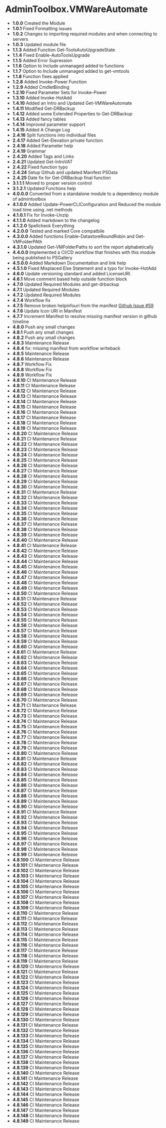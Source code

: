 # **AdminToolbox.VMWareAutomate**

* **1.0.0** Created the Module
* **1.0.1** Fixed Formatting issues
* **1.0.2** Changes to importing required modules and when connecting to servers
* **1.0.3** Updated module file
* **1.1.3** Added Function Get-ToolsAutoUpgradeState
* **1.1.4** Fixed Enable-AutoToolsUpgrade
* **1.1.5** Added Error Supression
* **1.1.6** Option to Include unmanaged added to functions
* **1.1.7** Option to Include unmanaged added to get-vmtools
* **1.1.8** Function fixes applied
* **1.2.8** Added Invoke-Power Function
* **1.2.9** Added CmdletBinding
* **1.2.10** Fixed Parameter Sets for Invoke-Power
* **1.3.10** Added Invoke-HotAdd
* **1.4.10** Added an Intro and Updated Get-VMWareAutomate
* **1.4.11** Modified Get-DRBackup
* **1.4.12** Added some Extended Properties to Get-DRBackup
* **1.4.13** Added fancy tables
* **1.4.14** Improved parameter support
* **1.4.15** Added A Change Log
* **2.4.16** Split functions into individual files
* **2.4.17** Added Get-Elevation private function
* **2.4.18** Added Parameter help
* **2.4.19** Grammar
* **2.4.20** Added Tags and Links
* **2.4.21** Updated Get-IntroVAT
* **2.4.22** Fixed function typo
* **2.4.24** Setup Github and updated Manifest PSData
* **2.4.25** Date fix for Get-DRBackup final function
* **3.1.1.1** Moved to proper version control
* **3.1.2.1** Updated Functions help
* **4.0.0.0** Converted from a standalone module to a dependency module of admintoolbox
* **4.1.0.0** Added Update-PowerCLIConfiguration and Reduced the module load time using .net methods
* **4.1.0.1** Fix for Invoke-Unzip
* **4.1.1.0** Added markdown to the changelog
* **4.1.2.0** Spellcheck Everything
* **4.2.0.0** Tested and marked Core compatbile
* **4.3.0.0** Added functions Enable-DatastoreRoundRobin and Get-VMFolderPAth
* **4.3.1.0** Updated Get-VMFolderPaths to sort the report alphabetically
* **4.4.0.0** Implemented a CI/CD workflow that finishes with this module being published to PSGallery
* **4.5.0.0** Added Markdown Documentation and link help
* **4.5.1.0** Fixed Misplaced Else Statement and a typo for Invoke-HotAdd
* **4.6.0** Update versioning standard and added LicenseURI.
* **4.6.1** Move comment based help outside function block
* **4.7.0** Updated Required Modules and get-drbackup
* **4.7.1** Updated Required Modules
* **4.7.2** Updated Required Modules
* **4.7.4** Workflow fix
* **4.7.5** Remove broken helpinfouri from the manifest [Github Issue #59](https://github.com/TheTaylorLee/AdminToolbox/issues/59)
* **4.7.6** Update Icon URI in Manifest
* **4.7.7** Increment Manifest to resolve missing manifest version in github timeline
* **4.8.0** Push any small changes
* **4.8.1** Push any small changes
* **4.8.2** Push any small changes
* **4.8.3** Maintenance Release
* **4.8.4** fix: missing manifest from workflow writeback
* **4.8.5** Maintenance Release
* **4.8.6** Maintenance Release
* **4.8.7** Workflow Fix
* **4.8.8** Workflow Fix
* **4.8.9** Workflow Fix
* **4.8.10** CI Maintenance Release
* **4.8.11** CI Maintenance Release
* **4.8.12** CI Maintenance Release
* **4.8.13** CI Maintenance Release
* **4.8.14** CI Maintenance Release
* **4.8.15** CI Maintenance Release
* **4.8.16** CI Maintenance Release
* **4.8.17** CI Maintenance Release
* **4.8.18** CI Maintenance Release
* **4.8.19** CI Maintenance Release
* **4.8.20** CI Maintenance Release
* **4.8.21** CI Maintenance Release
* **4.8.22** CI Maintenance Release
* **4.8.23** CI Maintenance Release
* **4.8.24** CI Maintenance Release
* **4.8.25** CI Maintenance Release
* **4.8.26** CI Maintenance Release
* **4.8.27** CI Maintenance Release
* **4.8.28** CI Maintenance Release
* **4.8.29** CI Maintenance Release
* **4.8.30** CI Maintenance Release
* **4.8.31** CI Maintenance Release
* **4.8.32** CI Maintenance Release
* **4.8.33** CI Maintenance Release
* **4.8.34** CI Maintenance Release
* **4.8.35** CI Maintenance Release
* **4.8.36** CI Maintenance Release
* **4.8.37** CI Maintenance Release
* **4.8.38** CI Maintenance Release
* **4.8.39** CI Maintenance Release
* **4.8.40** CI Maintenance Release
* **4.8.41** CI Maintenance Release
* **4.8.42** CI Maintenance Release
* **4.8.43** CI Maintenance Release
* **4.8.44** CI Maintenance Release
* **4.8.45** CI Maintenance Release
* **4.8.46** CI Maintenance Release
* **4.8.47** CI Maintenance Release
* **4.8.48** CI Maintenance Release
* **4.8.49** CI Maintenance Release
* **4.8.50** CI Maintenance Release
* **4.8.51** CI Maintenance Release
* **4.8.52** CI Maintenance Release
* **4.8.53** CI Maintenance Release
* **4.8.54** CI Maintenance Release
* **4.8.55** CI Maintenance Release
* **4.8.56** CI Maintenance Release
* **4.8.57** CI Maintenance Release
* **4.8.58** CI Maintenance Release
* **4.8.59** CI Maintenance Release
* **4.8.60** CI Maintenance Release
* **4.8.61** CI Maintenance Release
* **4.8.62** CI Maintenance Release
* **4.8.63** CI Maintenance Release
* **4.8.64** CI Maintenance Release
* **4.8.65** CI Maintenance Release
* **4.8.66** CI Maintenance Release
* **4.8.67** CI Maintenance Release
* **4.8.68** CI Maintenance Release
* **4.8.69** CI Maintenance Release
* **4.8.70** CI Maintenance Release
* **4.8.71** CI Maintenance Release
* **4.8.72** CI Maintenance Release
* **4.8.73** CI Maintenance Release
* **4.8.74** CI Maintenance Release
* **4.8.75** CI Maintenance Release
* **4.8.76** CI Maintenance Release
* **4.8.77** CI Maintenance Release
* **4.8.78** CI Maintenance Release
* **4.8.79** CI Maintenance Release
* **4.8.80** CI Maintenance Release
* **4.8.81** CI Maintenance Release
* **4.8.82** CI Maintenance Release
* **4.8.83** CI Maintenance Release
* **4.8.84** CI Maintenance Release
* **4.8.85** CI Maintenance Release
* **4.8.86** CI Maintenance Release
* **4.8.87** CI Maintenance Release
* **4.8.88** CI Maintenance Release
* **4.8.89** CI Maintenance Release
* **4.8.90** CI Maintenance Release
* **4.8.91** CI Maintenance Release
* **4.8.92** CI Maintenance Release
* **4.8.93** CI Maintenance Release
* **4.8.94** CI Maintenance Release
* **4.8.95** CI Maintenance Release
* **4.8.96** CI Maintenance Release
* **4.8.97** CI Maintenance Release
* **4.8.98** CI Maintenance Release
* **4.8.99** CI Maintenance Release
* **4.8.100** CI Maintenance Release
* **4.8.101** CI Maintenance Release
* **4.8.102** CI Maintenance Release
* **4.8.103** CI Maintenance Release
* **4.8.104** CI Maintenance Release
* **4.8.105** CI Maintenance Release
* **4.8.106** CI Maintenance Release
* **4.8.107** CI Maintenance Release
* **4.8.108** CI Maintenance Release
* **4.8.109** CI Maintenance Release
* **4.8.110** CI Maintenance Release
* **4.8.111** CI Maintenance Release
* **4.8.112** CI Maintenance Release
* **4.8.113** CI Maintenance Release
* **4.8.114** CI Maintenance Release
* **4.8.115** CI Maintenance Release
* **4.8.116** CI Maintenance Release
* **4.8.117** CI Maintenance Release
* **4.8.118** CI Maintenance Release
* **4.8.119** CI Maintenance Release
* **4.8.120** CI Maintenance Release
* **4.8.121** CI Maintenance Release
* **4.8.122** CI Maintenance Release
* **4.8.123** CI Maintenance Release
* **4.8.124** CI Maintenance Release
* **4.8.125** CI Maintenance Release
* **4.8.126** CI Maintenance Release
* **4.8.127** CI Maintenance Release
* **4.8.128** CI Maintenance Release
* **4.8.129** CI Maintenance Release
* **4.8.130** CI Maintenance Release
* **4.8.131** CI Maintenance Release
* **4.8.132** CI Maintenance Release
* **4.8.133** CI Maintenance Release
* **4.8.134** CI Maintenance Release
* **4.8.135** CI Maintenance Release
* **4.8.136** CI Maintenance Release
* **4.8.137** CI Maintenance Release
* **4.8.138** CI Maintenance Release
* **4.8.139** CI Maintenance Release
* **4.8.140** CI Maintenance Release
* **4.8.141** CI Maintenance Release
* **4.8.142** CI Maintenance Release
* **4.8.143** CI Maintenance Release
* **4.8.144** CI Maintenance Release
* **4.8.145** CI Maintenance Release
* **4.8.146** CI Maintenance Release
* **4.8.147** CI Maintenance Release
* **4.8.148** CI Maintenance Release
* **4.8.149** CI Maintenance Release